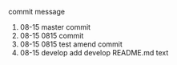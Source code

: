 commit message

1. 08-15 master commit
2. 08-15 0815 commit
3. 08-15 0815 test amend commit
4. 08-15 develop add develop README.md text

